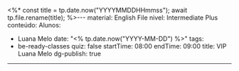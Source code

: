 <%*
const title = tp.date.now("YYYYMMDDHHmmss");
await tp.file.rename(title);
%>---
material: English File
nivel: Intermediate Plus
conteúdo: 
Alunos:
  - Luana Melo
date: "<% tp.date.now("YYYY-MM-DD") %>"
tags:
  - be-ready-classes
quiz: false
startTime: 08:00
endTime: 09:00
title: VIP Luana Melo
dg-publish: true
---
